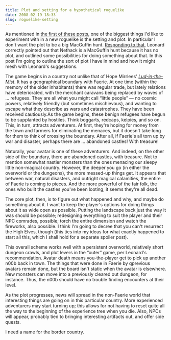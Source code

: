 ```yaml
---
title: Plot and setting for a hypothetical roguelike
date: 2008-02-19 18:33
slug: roguelike-setting
---
```


As mentioned in
[the first of these posts](http://zwol.livejournal.com/41755.html),
one of the biggest things I'd like to experiment with in a new
roguelike is the setting and plot. In particular I don't want the plot
to be a big MacGuffin hunt.
[Responding to that](http://www.crummy.com/2007/10/15/3), Leonard
correctly pointed out that Nethack is a MacGuffin hunt because it has
no plot, and outlined some possibilities for doing something about
that. In this post I'm going to outline the sort of plot I have in
mind and how it might mesh with Leonard's suggestions.

<!--more-->

The game begins in a country not unlike that of Hope Mirrlees'
[*Lud-in-the-Mist*](http://en.wikipedia.org/wiki/Lud-in-the-Mist).
It has a geographical boundary with Faerie. At one time (within the
memory of the older inhabitants) there was regular trade, but lately
relations have deteriorated, with the merchant caravans being replaced
by waves of ... refugees. They are all what you might call “little
people” — no cosmic powers, relatively friendly (but sometimes
mischievous), and wanting to escape what they describe as wars and
catastrophes. They have been received cautiously.As the game begins,
these benign refugees have begun to be supplanted by hostiles. Think
boggarts, redcaps, kelpies, and so on. This, in turn, attracts
adventurers. At first, they're hoping for money from the town and
farmers for eliminating the menaces, but it doesn't take long for them
to think of crossing the boundary. After all, if Faerie's all torn up
by war and disaster, perhaps there are ... abandoned castles!  With
treasure!

Naturally, your avatar is one of these adventurers. And indeed, on the
other side of the boundary, there are abandoned castles, with
treasure. Not to mention somewhat nastier monsters than the ones
menacing our sleepy little non-magical country. However, the deeper
you go (in either the overworld or the dungeons), the more messed-up
things get. It appears that between war, natural disasters, and
outright magical calamities, the entire of Faerie is coming to
pieces. And the more powerful of the fair folk, the ones who built the
castles you've been looting, it seems they're all dead.

The core plot, then, is to figure out what happened and why, and maybe
do something about it. I want to keep the player's options for doing
things about it as wide open as possible. Putting the landscape back
just the way it was should be possible; redesigning everything to suit
the player and their NPC comrades, possible; torch the entire
dimension and watch the fireworks, also possible. I think I'm going to
decree that you can't resurrect the High Elves, though (this ties into
my ideas for what exactly happened to start all this, which I shall
hold for a separate spoiler post).

This overall scheme works well with a persistent overworld, relatively
short dungeon crawls, and plot levers in the “outer” game, per
Leonard's recommendation. Avatar death means you-the-player get to
pick up another n00b back in town. The things that were done in Faerie
by qprevious avatars remain done, but the board isn't static when the
avatar is elsewhere. New monsters can move into a previously cleared
out dungeon, for instance. Thus, the n00b should have no trouble
finding encounters at their level.

As the plot progresses, news will spread in the non-Faerie world that
interesting things are going on in this particular country. More
experienced adventurers may start turning up; this allows for not
having to reset quite all the way to the beginning of the experience
tree when you die. Also, NPCs will appear, probably tied to bringing
interesting artifacts out, and offer side quests.

I need a name for the border country.
